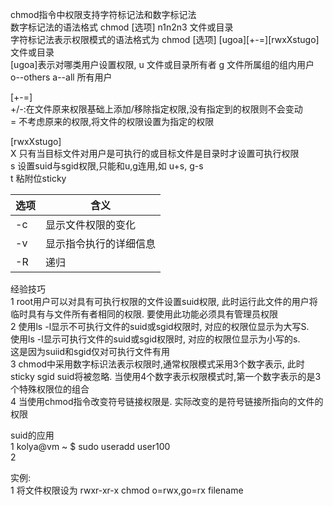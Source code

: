 
chmod指令中权限支持字符标记法和数字标记法  
数字标记法的语法格式 chmod [选项] n1n2n3 文件或目录  
字符标记法表示权限模式的语法格式为 chmod [选项] [ugoa][+-=][rwxXstugo] 文件或目录  
[ugoa]表示对哪类用户设置权限, u 文件或目录所有者 g 文件所属组的组内用户 o--others a--all 所有用户  

[+-=]  
+/-:在文件原来权限基础上添加/移除指定权限,没有指定到的权限则不会变动  
= 不考虑原来的权限,将文件的权限设置为指定的权限  

[rwxXstugo]   
X 只有当目标文件对用户是可执行的或目标文件是目录时才设置可执行权限  
s 设置suid与sgid权限,只能和u,g连用,如 u+s, g-s  
t 粘附位sticky  



选项 | 含义
---|---
-c | 显示文件权限的变化
-v | 显示指令执行的详细信息
-R | 递归




经验技巧  
1 root用户可以对具有可执行权限的文件设置suid权限, 此时运行此文件的用户将临时具有与文件所有者相同的权限.  要使用此功能必须具有管理员权限  
2 使用ls -l显示不可执行文件的suid或sgid权限时, 对应的权限位显示为大写S.   
   使用ls -l显示可执行文件的suid或sgid权限时, 对应的权限位显示为小写的s.   
这是因为suiid和sgid仅对可执行文件有用  
3 chmod中采用数字标识法表示权限时,通常权限模式采用3个数字表示, 此时sticky sgid suid将被忽略. 
当使用4个数字表示权限模式时,第一个数字表示的是3个特殊权限位的组合  
4 当使用chmod指令改变符号链接权限是. 实际改变的是符号链接所指向的文件的权限

suid的应用  
1 kolya@vm ~ $ sudo useradd user100   
2 


实例:  
1 将文件权限设为 rwxr-xr-x
chmod o=rwx,go=rx filename